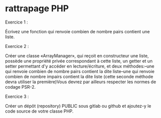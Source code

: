 # rattrapage PHP

Exercice 1 :

Écrivez une fonction qui renvoie combien de nombre pairs contient une liste.

Exercice 2 :

Créer une classe «ArrayManager», qui reçoit en constructeur une liste, possède une propriété privée correspondant à cette liste,  un getter et un setter permettant d'y accéder en lecture/écriture, et deux méthodes:–une qui renvoie combien de nombre pairs contient la dite liste–une qui renvoie combien de nombre impairs contient la dite liste (cette seconde méthode devra utiliser la première)Vous devrez par ailleurs respecter les normes de codage PSR-2.

Exercice 3 :

Créer un dépôt (repository) PUBLIC sous gitlab ou github et ajoutez-y le code source de votre classe PHP.

